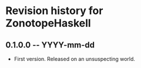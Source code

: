 # Revision history for ZonotopeHaskell

## 0.1.0.0 -- YYYY-mm-dd

* First version. Released on an unsuspecting world.
